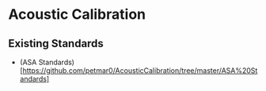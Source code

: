 # Acoustic Calibration

## Existing Standards
- (ASA Standards)[https://github.com/petmar0/AcousticCalibration/tree/master/ASA%20Standards]
